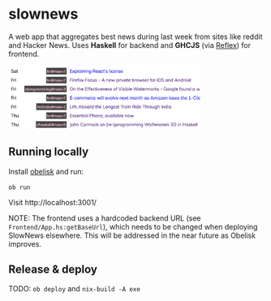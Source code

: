 # slownews

A web app that aggregates best news during last week from sites like reddit and Hacker News. Uses **Haskell** for backend and **GHCJS** (via [Reflex](https://github.com/reflex-frp/reflex-platform)) for frontend.

<img src="./screenshot.png" width="75%"></img>

## Running locally

Install [obelisk](https://github.com/obsidiansystems/obelisk) and run:

```
ob run
```

Visit http://localhost:3001/

NOTE: The frontend uses a hardcoded backend URL (see `Frontend/App.hs:getBaseUrl`), which needs to be changed when deploying SlowNews elsewhere. This will be addressed in the near future as Obelisk improves.

## Release & deploy

TODO: `ob deploy` and `nix-build -A exe`
